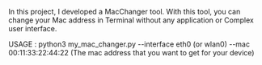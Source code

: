 In this project, I developed a MacChanger tool. With this tool, you can change your Mac address in Terminal without any application or Complex user interface.

USAGE : python3 my_mac_changer.py --interface eth0 (or wlan0) --mac 00:11:33:22:44:22 (The mac address that you want to get for your device)
